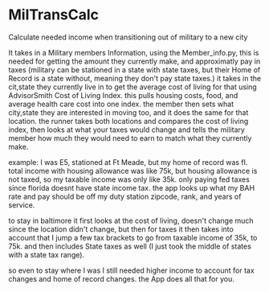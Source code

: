 # MilTransCalc
Calculate needed income when transitioning out of military to a new city

It takes in a Military members Information, using the Member_info.py, this is needed for getting the amount they currently make, and approximatly pay in taxes (military can be stationed in a state with state taxes, but their Home of Record is a state without, meaning they don't pay state taxes.)
it takes in the cit,state they currently live in to get the average cost of living for that using  AdvisorSmith Cost of Living Index. this pulls housing costs, food, and average health care cost into one index.
the member then sets what city,state they are interested in moving too, and it does the same for that location.
the runner takes both locations and compares the cost of living index, then looks at what your taxes would change and tells the military member how much they would need to earn to match what they currently make.

example: I was E5, stationed at Ft Meade, but my home of record was fl. total income with housing allowance was like 75k, but housing allowance is not taxed, so my taxable income was only like 35k. only paying fed taxes since florida doesnt have state income tax. the app looks up what my BAH rate and pay should be off my duty station zipcode, rank, and years of service.

to stay in baltimore it first looks at the cost of living, doesn't change much since the location didn't change, but then for taxes it then takes into account that I jump a few tax brackets to go from taxable income of 35k, to 75k. and then includes State taxes as well (I just took the middle of states with a state tax range). 

so even to stay where I was I still needed higher income to account for tax changes and home of record changes. the App does all that for you.
